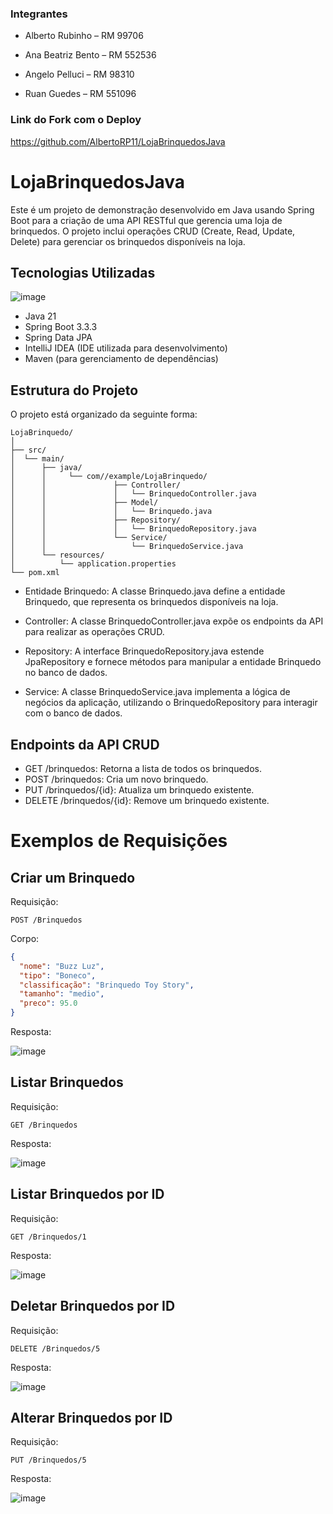 ### Integrantes

- Alberto Rubinho – RM 99706

- Ana Beatriz Bento – RM 552536

- Angelo Pelluci – RM 98310

- Ruan Guedes – RM 551096


### Link do Fork com o Deploy

https://github.com/AlbertoRP11/LojaBrinquedosJava

# LojaBrinquedosJava

Este é um projeto de demonstração desenvolvido em Java usando Spring Boot para a criação de uma API RESTful que gerencia uma loja de brinquedos. O projeto inclui operações CRUD (Create, Read, Update, Delete) para gerenciar os brinquedos disponíveis na loja.

## Tecnologias Utilizadas
![image](https://github.com/user-attachments/assets/fece59a3-c156-40fb-a3ad-65455a42d0c3)
- Java 21
- Spring Boot 3.3.3
- Spring Data JPA
- IntelliJ IDEA (IDE utilizada para desenvolvimento)
- Maven (para gerenciamento de dependências)

## Estrutura do Projeto
O projeto está organizado da seguinte forma:
```
LojaBrinquedo/
│
├── src/
│  └── main/
│      ├── java/
│      │     └── com//example/LojaBrinquedo/
│      │               ├── Controller/
│      │               │   └── BrinquedoController.java
│      │               ├── Model/
│      │               │   └── Brinquedo.java
│      │               ├── Repository/
│      │               │   └── BrinquedoRepository.java
│      │               └── Service/
│      │                   └── BrinquedoService.java
│      └── resources/
│          └── application.properties
└── pom.xml
```

- Entidade Brinquedo:
A classe Brinquedo.java define a entidade Brinquedo, que representa os brinquedos disponíveis na loja.

- Controller:
A classe BrinquedoController.java expõe os endpoints da API para realizar as operações CRUD.

- Repository:
A interface BrinquedoRepository.java estende JpaRepository e fornece métodos para manipular a entidade Brinquedo no banco de dados.

- Service:
A classe BrinquedoService.java implementa a lógica de negócios da aplicação, utilizando o BrinquedoRepository para interagir com o banco de dados.

## Endpoints da API CRUD

- GET /brinquedos: Retorna a lista de todos os brinquedos.
- POST /brinquedos: Cria um novo brinquedo.
- PUT /brinquedos/{id}: Atualiza um brinquedo existente.
- DELETE /brinquedos/{id}: Remove um brinquedo existente.

# Exemplos de Requisições
## Criar um Brinquedo
  
Requisição:

```http 
POST /Brinquedos
```

Corpo:

```json 
{
  "nome": "Buzz Luz",
  "tipo": "Boneco",
  "classificação": "Brinquedo Toy Story",
  "tamanho": "medio",
  "preco": 95.0
}
```

Resposta:

![image](https://github.com/user-attachments/assets/bfba0769-b69b-4621-a737-cd12eb632195)


## Listar Brinquedos
  
Requisição:

```http
GET /Brinquedos
```

Resposta:

![image](https://github.com/user-attachments/assets/458915f1-e1d5-4baf-89b7-794cd80040eb)


## Listar Brinquedos por ID
  
Requisição:

```http
GET /Brinquedos/1
```

Resposta:

![image](https://github.com/user-attachments/assets/51e85bb0-f08c-4464-9755-23ca9a874d31)


## Deletar Brinquedos por ID

Requisição:

```http
DELETE /Brinquedos/5
```

Resposta:

![image](https://github.com/user-attachments/assets/d2471831-12f6-4746-8f3f-1be63d80cbfe)

## Alterar Brinquedos por ID

Requisição:

```http
PUT /Brinquedos/5
```

Resposta:

![image](https://github.com/user-attachments/assets/f32eb9bc-918c-42d1-a8e8-2346bb0cb204)

